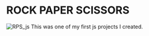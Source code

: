 # ROCK PAPER SCISSORS  
![RPS_js](https://socialify.git.ci/AbhiC7721/RPS_js/image?description=1&descriptionEditable=A%20simple%20rock%20paper%20scissors%20game.%20&language=1&owner=1&theme=Dark)
This was one of my first js projects I created.
